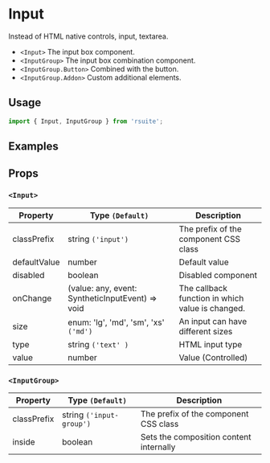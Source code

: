 # Input

Instead of HTML native controls, input, textarea.

* `<Input>` The input box component.
* `<InputGroup>` The input box combination component.
* `<InputGroup.Button>` Combined with the button.
* `<InputGroup.Addon>` Custom additional elements.

## Usage

```js
import { Input, InputGroup } from 'rsuite';
```

## Examples

<!--{demo}-->

## Props

### `<Input>`

| Property     | Type `(Default)`                                                   | Description                                      |
| ------------ | ------------------------------------------------------------------ | ------------------------------------------------ |
| classPrefix  | string `('input')`                                                 | The prefix of the component CSS class            |
| defaultValue | number                                                             | Default value                                    |
| disabled     | boolean                                                            | Disabled component                               |
| onChange     | (value: any, event: SyntheticInputEvent<HTMLInputElement>) => void | The callback function in which value is changed. |
| size         | enum: 'lg', 'md', 'sm', 'xs' `('md')`                              | An input can have different sizes                |
| type         | string `('text' )`                                                 | HTML input type                                  |
| value        | number                                                             | Value (Controlled)                               |

### `<InputGroup>`

| Property    | Type `(Default)`         | Description                             |
| ----------- | ------------------------ | --------------------------------------- |
| classPrefix | string `('input-group')` | The prefix of the component CSS class   |
| inside      | boolean                  | Sets the composition content internally |
